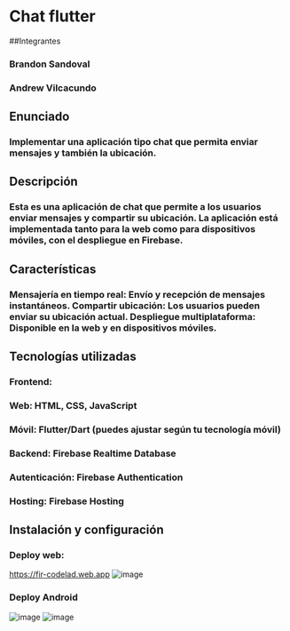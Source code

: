 # Chat flutter
##Integrantes
### Brandon Sandoval
### Andrew Vilcacundo
## Enunciado
### Implementar una aplicación tipo chat que permita enviar mensajes y también la ubicación.
## Descripción
### Esta es una aplicación de chat que permite a los usuarios enviar mensajes y compartir su ubicación. La aplicación está implementada tanto para la web como para dispositivos móviles, con el despliegue en Firebase.
## Características
### Mensajería en tiempo real: Envío y recepción de mensajes instantáneos. Compartir ubicación: Los usuarios pueden enviar su ubicación actual. Despliegue multiplataforma: Disponible en la web y en dispositivos móviles.
## Tecnologías utilizadas
### Frontend:
### Web: HTML, CSS, JavaScript
### Móvil: Flutter/Dart (puedes ajustar según tu tecnología móvil)
### Backend: Firebase Realtime Database
### Autenticación: Firebase Authentication
### Hosting: Firebase Hosting
## Instalación y configuración
### Deploy web: 
https://fir-codelad.web.app
![image](https://github.com/user-attachments/assets/818f2e9d-efcf-41d3-b482-77e431608bfb)
### Deploy Android
![image](https://github.com/user-attachments/assets/a6643933-1cb2-4b6d-bc80-bfee5860df62)
![image](https://github.com/user-attachments/assets/7edaf9c8-c2f1-4fba-b67b-6ad6937557a2)


